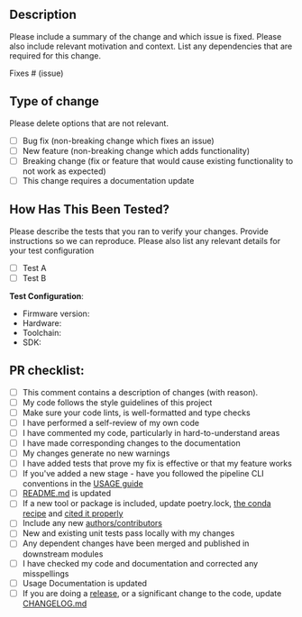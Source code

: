 <!--
# Pixelgen Technologies pull request template

Many thanks for contributing to it if you think it could be improved. This is a self-improving process!

Please fill in the appropriate checklist below (delete whatever is not relevant).
These are the most common things requested on pull requests (PRs).

Remember that PRs should be made against the dev branch, unless you're preparing a pipeline release.

Learn more about contributing: [CONTRIBUTING.md](https://github.com/PixelgenTechnologies/pixelator/blob/main/CONTRIBUTING.md)
-->

## Description

Please include a summary of the change and which issue is fixed. Please also include relevant motivation and context. List any dependencies that are required for this change.

Fixes # (issue)

## Type of change

Please delete options that are not relevant.

- [ ] Bug fix (non-breaking change which fixes an issue)
- [ ] New feature (non-breaking change which adds functionality)
- [ ] Breaking change (fix or feature that would cause existing functionality to not work as expected)
- [ ] This change requires a documentation update

## How Has This Been Tested?

Please describe the tests that you ran to verify your changes. Provide instructions so we can reproduce. Please also list any relevant details for your test configuration

- [ ] Test A
- [ ] Test B

**Test Configuration**:
* Firmware version:
* Hardware:
* Toolchain:
* SDK:

## PR checklist:

- [ ] This comment contains a description of changes (with reason).
- [ ] My code follows the style guidelines of this project
- [ ] Make sure your code lints, is well-formatted and type checks
- [ ] I have performed a self-review of my own code
- [ ] I have commented my code, particularly in hard-to-understand areas
- [ ] I have made corresponding changes to the documentation
- [ ] My changes generate no new warnings
- [ ] I have added tests that prove my fix is effective or that my feature works
- [ ] If you've added a new stage - have you followed the pipeline CLI conventions in the [USAGE guide](../USAGE.md)
- [ ] [README.md](./README.md) is updated
- [ ] If a new tool or package is included, update poetry.lock, [the conda recipe](../conda-recipe/pixelator/meta.yaml) and [cited it properly](../CITATIONS.md)
- [ ] Include any new [authors/contributors](../AUTHORS.md)
- [ ] New and existing unit tests pass locally with my changes
- [ ] Any dependent changes have been merged and published in downstream modules
- [ ] I have checked my code and documentation and corrected any misspellings
- [ ] Usage Documentation is updated
- [ ] If you are doing a [release](../RELEASING.md#Releasing), or a significant change to the code, update [CHANGELOG.md](../CHANGELOG.md)
